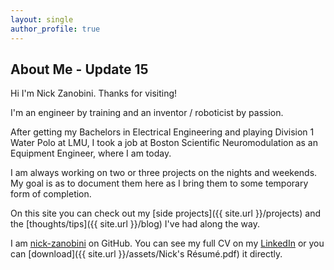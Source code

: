 ```yaml
---
layout: single
author_profile: true
---
```

<!-- git add * && git commit -m "Setting Up" && git push -->
## About Me - Update 15

Hi I'm Nick Zanobini. Thanks for visiting!  

I'm an engineer by training and an inventor / roboticist by passion.  

After getting my Bachelors in Electrical Engineering and playing Division 1 Water Polo at LMU, I took a job at Boston Scientific Neuromodulation as an Equipment Engineer, where I am today.  

I am always working on two or three projects on the nights and weekends. My goal is as to document them here as I bring them to some temporary form of completion.  

On this site you can check out my [side projects]({{ site.url }}/projects) and the [thoughts/tips]({{ site.url }}/blog) I've had along the way.  

I am [nick-zanobini](https://github.com/nick-zanobini) on GitHub. You can see my full CV on my [LinkedIn](https://www.linkedin.com/in/nickzanobini) or you can [download]({{ site.url }}/assets/Nick's Résumé.pdf) it directly.